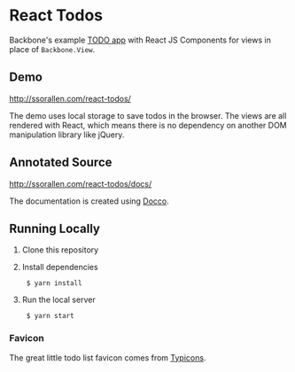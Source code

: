 # React Todos

Backbone's example [TODO app](http://backbonejs.org/docs/todos.html) with React JS
Components for views in place of `Backbone.View`.

## Demo

http://ssorallen.com/react-todos/

The demo uses local storage to save todos in the browser. The views are all rendered
with React, which means there is no dependency on another DOM manipulation library
like jQuery.

## Annotated Source

http://ssorallen.com/react-todos/docs/

The documentation is created using [Docco](http://jashkenas.github.io/docco/).

## Running Locally

1. Clone this repository
2. Install dependencies

        $ yarn install
3. Run the local server

        $ yarn start

### Favicon

The great little todo list favicon comes from [Typicons](http://typicons.com/).
